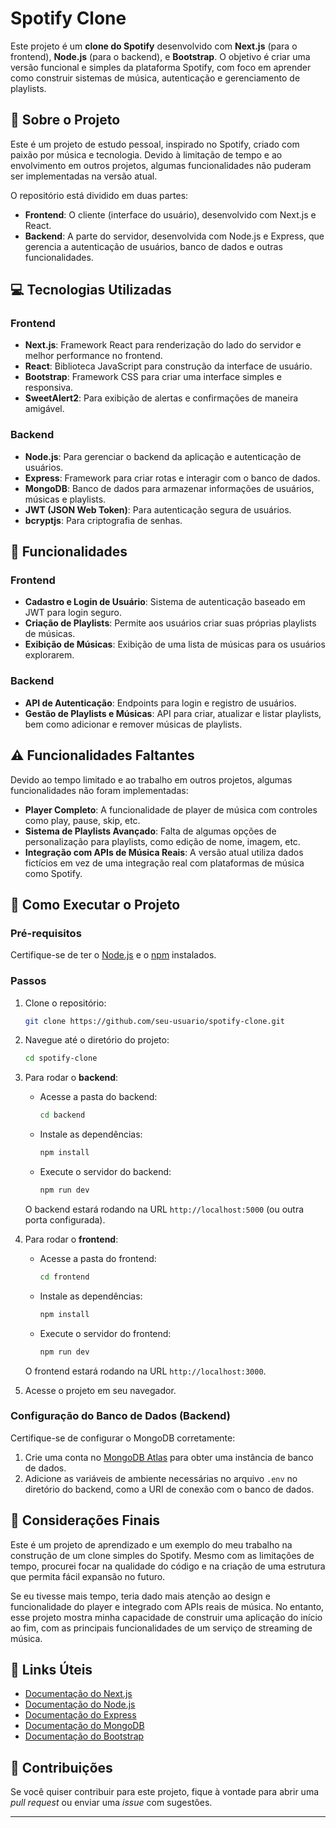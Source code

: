 # Spotify Clone

Este projeto é um **clone do Spotify** desenvolvido com **Next.js** (para o frontend), **Node.js** (para o backend), e **Bootstrap**. O objetivo é criar uma versão funcional e simples da plataforma Spotify, com foco em aprender como construir sistemas de música, autenticação e gerenciamento de playlists.

## :book: Sobre o Projeto

Este é um projeto de estudo pessoal, inspirado no Spotify, criado com paixão por música e tecnologia. Devido à limitação de tempo e ao envolvimento em outros projetos, algumas funcionalidades não puderam ser implementadas na versão atual.

O repositório está dividido em duas partes:
- **Frontend**: O cliente (interface do usuário), desenvolvido com Next.js e React.
- **Backend**: A parte do servidor, desenvolvida com Node.js e Express, que gerencia a autenticação de usuários, banco de dados e outras funcionalidades.

## :computer: Tecnologias Utilizadas

### Frontend
- **Next.js**: Framework React para renderização do lado do servidor e melhor performance no frontend.
- **React**: Biblioteca JavaScript para construção da interface de usuário.
- **Bootstrap**: Framework CSS para criar uma interface simples e responsiva.
- **SweetAlert2**: Para exibição de alertas e confirmações de maneira amigável.

### Backend
- **Node.js**: Para gerenciar o backend da aplicação e autenticação de usuários.
- **Express**: Framework para criar rotas e interagir com o banco de dados.
- **MongoDB**: Banco de dados para armazenar informações de usuários, músicas e playlists.
- **JWT (JSON Web Token)**: Para autenticação segura de usuários.
- **bcryptjs**: Para criptografia de senhas.

## :wrench: Funcionalidades

### Frontend
- **Cadastro e Login de Usuário**: Sistema de autenticação baseado em JWT para login seguro.
- **Criação de Playlists**: Permite aos usuários criar suas próprias playlists de músicas.
- **Exibição de Músicas**: Exibição de uma lista de músicas para os usuários explorarem.

### Backend
- **API de Autenticação**: Endpoints para login e registro de usuários.
- **Gestão de Playlists e Músicas**: API para criar, atualizar e listar playlists, bem como adicionar e remover músicas de playlists.

## :warning: Funcionalidades Faltantes

Devido ao tempo limitado e ao trabalho em outros projetos, algumas funcionalidades não foram implementadas:

- **Player Completo**: A funcionalidade de player de música com controles como play, pause, skip, etc.
- **Sistema de Playlists Avançado**: Falta de algumas opções de personalização para playlists, como edição de nome, imagem, etc.
- **Integração com APIs de Música Reais**: A versão atual utiliza dados fictícios em vez de uma integração real com plataformas de música como Spotify.

## :construction_worker: Como Executar o Projeto

### Pré-requisitos

Certifique-se de ter o [Node.js](https://nodejs.org/) e o [npm](https://www.npmjs.com/) instalados.

### Passos

1. Clone o repositório:
   ```bash
   git clone https://github.com/seu-usuario/spotify-clone.git
   ```

2. Navegue até o diretório do projeto:
   ```bash
   cd spotify-clone
   ```

3. Para rodar o **backend**:

   - Acesse a pasta do backend:
     ```bash
     cd backend
     ```

   - Instale as dependências:
     ```bash
     npm install
     ```

   - Execute o servidor do backend:
     ```bash
     npm run dev
     ```

   O backend estará rodando na URL `http://localhost:5000` (ou outra porta configurada).

4. Para rodar o **frontend**:

   - Acesse a pasta do frontend:
     ```bash
     cd frontend
     ```

   - Instale as dependências:
     ```bash
     npm install
     ```

   - Execute o servidor do frontend:
     ```bash
     npm run dev
     ```

   O frontend estará rodando na URL `http://localhost:3000`.

5. Acesse o projeto em seu navegador.

### Configuração do Banco de Dados (Backend)

Certifique-se de configurar o MongoDB corretamente:

1. Crie uma conta no [MongoDB Atlas](https://www.mongodb.com/cloud/atlas) para obter uma instância de banco de dados.
2. Adicione as variáveis de ambiente necessárias no arquivo `.env` no diretório do backend, como a URI de conexão com o banco de dados.

## :memo: Considerações Finais

Este é um projeto de aprendizado e um exemplo do meu trabalho na construção de um clone simples do Spotify. Mesmo com as limitações de tempo, procurei focar na qualidade do código e na criação de uma estrutura que permita fácil expansão no futuro. 

Se eu tivesse mais tempo, teria dado mais atenção ao design e funcionalidade do player e integrado com APIs reais de música. No entanto, esse projeto mostra minha capacidade de construir uma aplicação do início ao fim, com as principais funcionalidades de um serviço de streaming de música.

## :link: Links Úteis

- [Documentação do Next.js](https://nextjs.org/docs)
- [Documentação do Node.js](https://nodejs.org/en/docs/)
- [Documentação do Express](https://expressjs.com/)
- [Documentação do MongoDB](https://www.mongodb.com/docs/)
- [Documentação do Bootstrap](https://getbootstrap.com/)

## :handshake: Contribuições

Se você quiser contribuir para este projeto, fique à vontade para abrir uma *pull request* ou enviar uma *issue* com sugestões.

---

